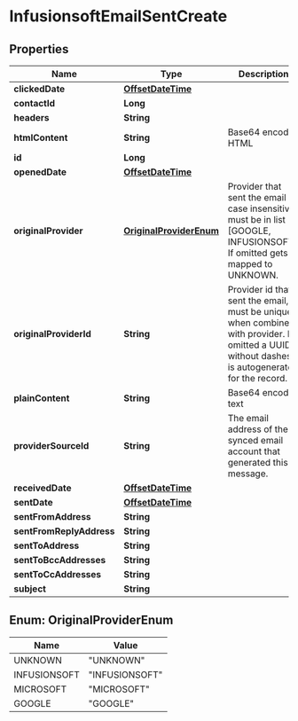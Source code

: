 
# InfusionsoftEmailSentCreate

## Properties
Name | Type | Description | Notes
------------ | ------------- | ------------- | -------------
**clickedDate** | [**OffsetDateTime**](OffsetDateTime.md) |  |  [optional]
**contactId** | **Long** |  |  [optional]
**headers** | **String** |  |  [optional]
**htmlContent** | **String** | Base64 encoded HTML |  [optional]
**id** | **Long** |  |  [optional]
**openedDate** | [**OffsetDateTime**](OffsetDateTime.md) |  |  [optional]
**originalProvider** | [**OriginalProviderEnum**](#OriginalProviderEnum) | Provider that sent the email case insensitive, must be in list [GOOGLE, INFUSIONSOFT].  If omitted gets mapped to UNKNOWN. |  [optional]
**originalProviderId** | **String** | Provider id that sent the email, must be unique when combined with provider.  If omitted a UUID without dashes is autogenerated for the record. |  [optional]
**plainContent** | **String** | Base64 encoded text |  [optional]
**providerSourceId** | **String** | The email address of the synced email account that generated this message. |  [optional]
**receivedDate** | [**OffsetDateTime**](OffsetDateTime.md) |  |  [optional]
**sentDate** | [**OffsetDateTime**](OffsetDateTime.md) |  |  [optional]
**sentFromAddress** | **String** |  |  [optional]
**sentFromReplyAddress** | **String** |  |  [optional]
**sentToAddress** | **String** |  | 
**sentToBccAddresses** | **String** |  |  [optional]
**sentToCcAddresses** | **String** |  |  [optional]
**subject** | **String** |  |  [optional]


<a name="OriginalProviderEnum"></a>
## Enum: OriginalProviderEnum
Name | Value
---- | -----
UNKNOWN | &quot;UNKNOWN&quot;
INFUSIONSOFT | &quot;INFUSIONSOFT&quot;
MICROSOFT | &quot;MICROSOFT&quot;
GOOGLE | &quot;GOOGLE&quot;



